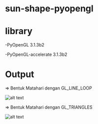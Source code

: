 # sun-shape-pyopengl

# library 
-PyOpenGL                                    3.1.3b2

-PyOpenGL-accelerate                          3.1.3b2

# Output

=> Bentuk Matahari dengan GL_LINE_LOOP

![alt text](https://github.com/renoagilsaputra/sun-shape-pyopengl/blob/master/output/line_loop.png "line_loop")


=> Bentuk Matahari dengan GL_TRIANGLES

![alt text](https://github.com/renoagilsaputra/sun-shape-pyopengl/blob/master/output/triangles.png "triangles")